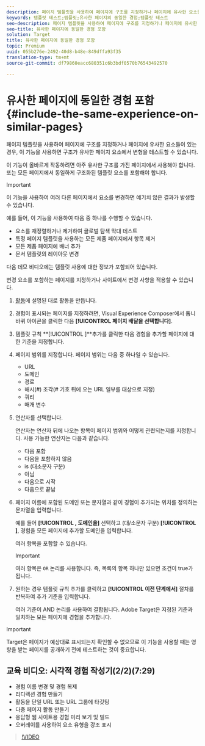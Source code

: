 ```yaml
---
description: 페이지 템플릿을 사용하여 페이지에 구조를 지정하거나 페이지에 유사한 요소들이 있는 경우, 이 기능을 사용하면 구조가 유사한 페이지 요소에서 변형을 테스트할 수 있습니다.
keywords: 템플릿 테스트;템플릿;유사한 페이지의 동일한 경험;템플릿 테스트
seo-description: 페이지 템플릿을 사용하여 페이지에 구조를 지정하거나 페이지에 유사한 요소들이 있는 경우, 이 기능을 사용하면 구조가 유사한 페이지 요소에서 변형을 테스트할 수 있습니다.
seo-title: 유사한 페이지에 동일한 경험 포함
solution: Target
title: 유사한 페이지에 동일한 경험 포함
topic: Premium
uuid: 055b276e-2492-40d8-b48e-849dffa93f35
translation-type: tm+mt
source-git-commit: df79860eacc680351c6b3bdf0570b76543492570

---
```



# 유사한 페이지에 동일한 경험 포함{#include-the-same-experience-on-similar-pages}

페이지 템플릿을 사용하여 페이지에 구조를 지정하거나 페이지에 유사한 요소들이 있는 경우, 이 기능을 사용하면 구조가 유사한 페이지 요소에서 변형을 테스트할 수 있습니다.

이 기능이 올바르게 작동하려면 아주 유사한 구조를 가진 페이지에서 사용해야 합니다. 또는 모든 페이지에서 동일하게 구조화된 템플릿 요소를 포함해야 합니다.

>[!IMPORTANT]
>
>이 기능을 사용하여 여러 다른 페이지에서 요소를 변경하면 예기치 않은 결과가 발생할 수 있습니다.

예를 들어, 이 기능을 사용하여 다음 중 하나를 수행할 수 있습니다.

* 요소를 재정렬하거나 제거하여 글로벌 탐색 막대 테스트
* 특정 페이지 템플릿을 사용하는 모든 제품 페이지에서 항목 제거
* 모든 제품 페이지에 배너 추가
* 문서 템플릿의 레이아웃 변경

다음 데모 비디오에는 템플릿 사용에 대한 정보가 포함되어 있습니다.

변경 요소를 포함하는 페이지를 지정하거나 사이트에서 변경 사항을 적용할 수 있습니다.

1. [활동](../../c-activities/activities.md#concept_D317A95A1AB54674BA7AB65C7985BA03)에 설명된 대로 활동을 만듭니다.
1. 경험이 표시되는 페이지를 지정하려면, Visual Experience Composer에서 톱니바퀴 아이콘을 클릭한 다음 **[!UICONTROL 페이지 배달을 선택합니다]**.
1. 템플릿 규칙 **[!UICONTROL ]**추가를 클릭한 다음 경험을 추가할 페이지에 대한 기준을 지정합니다.

1. 페이지 범위를 지정합니다. 페이지 범위는 다음 중 하나일 수 있습니다.

   * URL
   * 도메인
   * 경로
   * 해시(#) 조각(# 기호 뒤에 오는 URL 일부를 대상으로 지정)
   * 쿼리
   * 매개 변수

1. 연산자를 선택합니다.

   연산자는 연산자 뒤에 나오는 항목이 페이지 범위와 어떻게 관련되는지를 지정합니다. 사용 가능한 연산자는 다음과 같습니다.

   * 다음 포함
   * 다음을 포함하지 않음
   * is (대소문자 구분)
   * 아님
   * 다음으로 시작
   * 다음으로 끝남

1. 페이지 이름에 포함된 도메인 또는 문자열과 같이 경험이 추가되는 위치를 정의하는 문자열을 입력합니다.

   예를 들어 **[!UICONTROL , 도메인을]** 선택하고 (대/소문자 구분) **[!UICONTROL ]**, 경험을 모든 페이지에 추가할 도메인을 입력합니다.

   여러 항목을 포함할 수 있습니다.

   >[!IMPORTANT]
   >
   >여러 항목은 `OR` 논리를 사용합니다. 즉, 목록의 항목 하나만 있으면 조건이 true가 됩니다.

1. 원하는 경우 템플릿 규칙 추가를 클릭하고 **[!UICONTROL 이전 단계에서]** 절차를 반복하여 추가 기준을 입력합니다.

   여러 기준이 AND 논리를 사용하여 결합됩니다. Adobe Target은 지정된 기준과 일치하는 모든 페이지에 경험을 추가합니다.

>[!IMPORTANT]
>
> Target은 페이지가 예상대로 표시되는지 확인할 수 없으므로 이 기능을 사용할 때는 영향을 받는 페이지를 공개하기 전에 테스트하는 것이 중요합니다.

## 교육 비디오: 시각적 경험 작성기(2/2)(7:29)

* 경험 이름 변경 및 경험 복제
* 리디렉션 경험 만들기
* 활동을 단일 URL 또는 URL 그룹에 타깃팅
* 다중 페이지 활동 만들기
* 응답형 웹 사이트용 경험 미리 보기 및 빌드
* 오버레이를 사용하여 요소 유형을 강조 표시

>[!VIDEO](https://video.tv.adobe.com/v/17401)